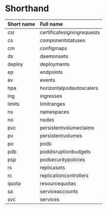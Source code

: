 # Shorthand



| Short name | Full name |
| :--- | :--- |
| csr       | certificatesigningrequests |
| cs | componentstatuses |
| cm | configmaps |
| ds | daemonsets |
| deploy | deployments |
| ep | endpoints |
| ev | events |
| hpa       | horizontalpodautoscalers |
| ing | ingresses |
| limits | limitranges |
| ns | namespaces |
| no | nodes |
| pvc | persistentvolumeclaims |
| pv | persistentvolumes |
| po | pods |
| pdb | poddisruptionbudgets |
| psp | podsecuritypolicies |
| rs | replicasets |
| rc | replicationcontrollers |
| quota | resourcequotas |
| sa | serviceaccounts |
| svc | services |

